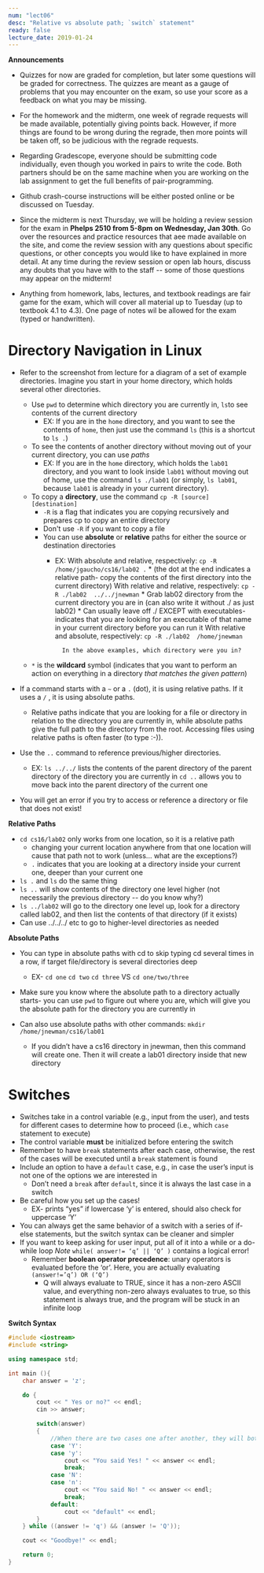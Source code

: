 ```yaml
---
num: "lect06"
desc: "Relative vs absolute path; `switch` statement"
ready: false
lecture_date: 2019-01-24
---
```


**Announcements**
* Quizzes for now are graded for completion, but later some questions will be graded for correctness. The quizzes are meant as a gauge of problems that you may encounter on the exam, so use your score as a feedback on what you may be missing. 
*  For the homework and the midterm, one week of regrade requests will be made available, potentially giving points back. However, if more things are found to be wrong during the regrade, then more points will be taken off, so be judicious with the regrade requests.
* Regarding Gradescope, everyone should be submitting code individually, even though you worked in pairs to write the code. Both partners should be on the same machine when you are working on the lab assignment to get the full benefits of pair-programming.
* Github crash-course instructions will be either posted online or be discussed on Tuesday.

* Since the midterm is next Thursday, we will be holding a review session for the exam in **Phelps 2510 from 5-8pm on Wednesday, Jan 30th**. Go over the resources and practice resources that aee made available on the site, and come the review session with any questions about specific questions, or other concepts you would like to have explained in more detail. At any time during the review session or open lab hours, discuss any doubts that you have with to the staff -- some of those questions may appear on the midterm!
* Anything from homework, labs, lectures, and textbook readings are fair game for the exam, which will cover all material up to Tuesday (up to textbook 4.1 to 4.3). One page of notes wil be allowed for the exam (typed or handwritten).

# Directory Navigation in Linux
* Refer to the screenshot from lecture for a diagram of a set of example directories. Imagine you start in your home directory, which holds several other directories. 
    * Use `pwd` to determine which directory you are currently in, `ls`to see contents of the current directory
        * EX: If you are in the `home` directory, and you want to see the contents of `home`, then just use the command `ls` (this is a shortcut to `ls .`)
    * To see the contents of another directory without moving out of your current directory, you can use *paths*   
        * EX: If you are in the `home` directory, which holds the `lab01` directory, and you want to look inside `lab01` without moving out of home, use the command `ls ./lab01` (or simply, `ls lab01`, because `lab01` is already in your current directory).
    * To copy a **directory**, use the command `cp -R [source] [destination]`
        * `-R` is a flag that indicates you are copying recursively and prepares cp to copy an entire directory
        * Don't use `-R` if you want to copy a file
        * You can use **absolute** or **relative** paths for either the source or destination directories
            * EX: 
                With absolute and relative, respectively:
                   ` cp -R /home/jgaucho/cs16/lab02 . ` 
                    * (the dot at the end indicates a relative path- copy the contents of the first directory into the current directory)
                With relative and relative, respectively:
                    `cp -R ./lab02  ../../jnewman`
                    * Grab lab02 directory from the current directory you are in (can also write it without ./ as just lab02)
                    * Can usually leave off ./ EXCEPT with executables- indicates that you are looking for an executable of that name in your current directory before you can run it
                With relative and absolute, respectively:
                    `cp -R ./lab02  /home/jnewman`
                    
                    In the above examples, which directory were you in?


    *  `*` is the **wildcard** symbol (indicates that you want to perform an action on everything in a directory *that matches the given pattern*)
        
* If a command starts with a `~` or a `.` (dot), it is using relative paths. If it uses  a `/` , it is using absolute paths.
    * Relative paths indicate that you are looking for a file or directory in relation to the directory you are currently in, while absolute paths give the full path to the directory from the root. Accessing files using relative paths is often faster (to type :-)).
    
* Use the `..` command to reference previous/higher directories.
    * EX: `ls ../../` lists the contents of the parent directory of the parent directory of the directory you are currently in
        `cd ..` allows you to move back into the parent directory of the current one     
* You will get an error if you try to access or reference a directory or file that does not exist!

**Relative Paths**
* `cd cs16/lab02` only works from one location, so it is a relative path
    * changing your current location anywhere from that one location will cause that path not to work (unless... what are the exceptions?)
    * `.` indicates that you are looking at a directory inside your current one, deeper than your current one
* `ls .` and `ls` do the same thing
* `ls ..` will show contents of the directory one level higher (not necessarily the previous directory -- do you know why?)
* `ls ../lab02` will go to the directory one level up, look for a directory called lab02, and then list the contents of that directory (if it exists)
* Can use ../../../ etc to go to higher-level directories as needed


**Absolute Paths**
* You can type in absolute paths with cd to skip typing cd several times in a row, if target file/directory is several directories deep
    * EX- `cd one` 
            `cd two`
               `cd three`
    VS
        `cd one/two/three`
* Make sure you know where the absolute path to a directory actually starts- you can use `pwd` to figure out where you are, which will give you the absolute path for the directory you are currently in

* Can also use absolute paths with other commands:
    `mkdir /home/jnewman/cs16/lab01`
    * If you didn’t have a cs16 directory in jnewman, then this command will create one. Then it will create a lab01 directory inside that new directory


# Switches

* Switches take in a control variable (e.g., input from the user), and tests for different cases to determine how to proceed (i.e., which `case` statement to execute)
* The control variable **must** be initialized before entering the switch
* Remember to have `break` statements after each case, otherwise, the rest of the cases will be executed until a `break` statement is found
* Include an option to have a `default` case, e.g., in case the user’s input is not one of the options we are interested in
    * Don’t need a `break` after `default`, since it is always the last case in a switch
* Be careful how you set up the cases!
    * EX- prints “yes” if lowercase ‘y’ is entered, should also check for uppercase ‘Y’ 
* You can always get the same behavior of a switch with a series of if-else statements, but the switch syntax can be cleaner and simpler
* If you want to keep asking for user input, put all of it into a while or a do-while loop
*Note* 
`while( answer!= ‘q’ || ‘Q’ )` contains a logical error!
    * Remember **boolean operator precedence**: unary operators is evaluated before the ‘or’. Here, you are actually evaluating `(answer!=’q’) OR (‘Q’)`
        * Q will always evaluate to TRUE, since it has a non-zero ASCII value, and everything non-zero always evaluates to true, so this statement is always true, and the program will be stuck in an infinite loop

**Switch Syntax**

```c++
#include <iostream>
#include <string>

using namespace std;

int main (){
    char answer = 'z';

    do {
        cout << " Yes or no?" << endl;
        cin >> answer;

        switch(answer)
        {
            //When there are two cases one after another, they will both fall through to the same executed statements
            case 'Y':
            case 'y':
                cout << "You said Yes! " << answer << endl;
                break;
            case 'N':
            case 'n':
                cout << "You said No! " << answer << endl;
                break;
            default:
                cout << "default" << endl;
        }
    } while ((answer != 'q') && (answer != 'Q'));

    cout << "Goodbye!" << endl;

    return 0;
}
```

